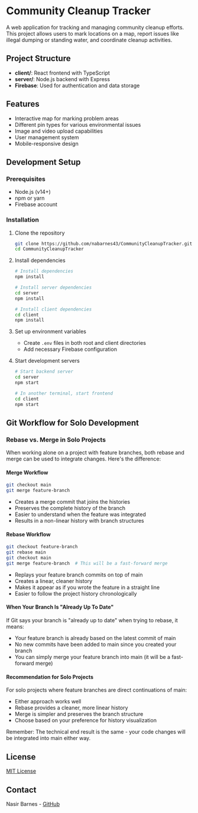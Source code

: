 # Community Cleanup Tracker

A web application for tracking and managing community cleanup efforts. This project allows users to mark locations on a map, report issues like illegal dumping or standing water, and coordinate cleanup activities.

## Project Structure

- **client/**: React frontend with TypeScript
- **server/**: Node.js backend with Express
- **Firebase**: Used for authentication and data storage

## Features

- Interactive map for marking problem areas
- Different pin types for various environmental issues
- Image and video upload capabilities
- User management system
- Mobile-responsive design

## Development Setup

### Prerequisites

- Node.js (v14+)
- npm or yarn
- Firebase account

### Installation

1. Clone the repository
   ```bash
   git clone https://github.com/nabarnes43/CommunityCleanupTracker.git
   cd CommunityCleanupTracker
   ```

2. Install dependencies
   ```bash
   # Install dependencies
   npm install
   
   # Install server dependencies
   cd server
   npm install
   
   # Install client dependencies
   cd client
   npm install
   ```

3. Set up environment variables
   - Create `.env` files in both root and client directories
   - Add necessary Firebase configuration

4. Start development servers
   ```bash
   # Start backend server
   cd server
   npm start
   
   # In another terminal, start frontend
   cd client
   npm start
   ```

## Git Workflow for Solo Development

### Rebase vs. Merge in Solo Projects

When working alone on a project with feature branches, both rebase and merge can be used to integrate changes. Here's the difference:

#### Merge Workflow

```bash
git checkout main
git merge feature-branch
```

- Creates a merge commit that joins the histories
- Preserves the complete history of the branch
- Easier to understand when the feature was integrated
- Results in a non-linear history with branch structures

#### Rebase Workflow

```bash
git checkout feature-branch
git rebase main
git checkout main
git merge feature-branch  # This will be a fast-forward merge
```

- Replays your feature branch commits on top of main
- Creates a linear, cleaner history
- Makes it appear as if you wrote the feature in a straight line
- Easier to follow the project history chronologically

#### When Your Branch Is "Already Up To Date"

If Git says your branch is "already up to date" when trying to rebase, it means:
- Your feature branch is already based on the latest commit of main
- No new commits have been added to main since you created your branch
- You can simply merge your feature branch into main (it will be a fast-forward merge)

#### Recommendation for Solo Projects

For solo projects where feature branches are direct continuations of main:
- Either approach works well
- Rebase provides a cleaner, more linear history
- Merge is simpler and preserves the branch structure
- Choose based on your preference for history visualization

Remember: The technical end result is the same - your code changes will be integrated into main either way.

## License

[MIT License](LICENSE)

## Contact

Nasir Barnes - [GitHub](https://github.com/nabarnes43) 